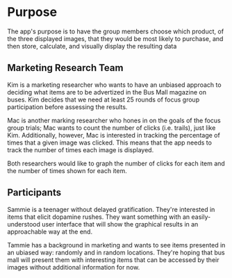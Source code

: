 # Purpose
The app's purpose is to have the group members choose which product, of the three displayed images, that they would be most likely to purchase, and then store, calculate, and visually display the resulting data


## Marketing Research Team 

Kim is a marketing researcher who wants to have an unbiased approach to deciding what items are to be advertized in the Bus Mall magazine on buses. Kim decides that we need at least 25 rounds of focus group participation before assessing the results. 

Mac is another marking researcher who hones in on the goals of the focus group trials; Mac wants to count the number of clicks (i.e. trails), just like Kim. Additionally, however, Mac is interested in tracking the percentage of times that a given image was clicked. This means that the app needs to track the number of times each image is displayed. 

Both researchers would like to graph the number of clicks for each item and the number of times shown for each item. 



## Participants 

Sammie is a teenager without delayed gratification. They're interested in items that elicit dopamine rushes. They want something with an easily-understood user interface that will show the graphical results in an approachable way at the end. 

Tammie has a background in marketing and wants to see items presented in an ubiased way: randomly and in random locations. They're hoping that bus mall will present them with interesting items that can be accessed by their images without additional information for now. 